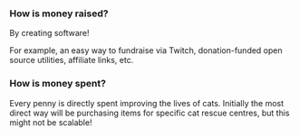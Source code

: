 ### How is money raised?

By creating software!

For example, an easy way to fundraise via Twitch, donation-funded open source utilities, affiliate links, etc.

### How is money spent?

Every penny is directly spent improving the lives of cats. Initially the most direct way will be purchasing items for specific cat rescue centres, but this might not be scalable! 